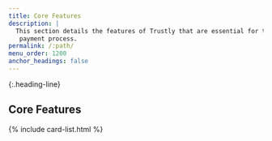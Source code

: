 ```yaml
---
title: Core Features
description: |
  This section details the features of Trustly that are essential for the
   payment process.
permalink: /:path/
menu_order: 1200
anchor_headings: false
---
```


{:.heading-line}
## Core Features

{% include card-list.html %}
